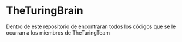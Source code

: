 # TheTuringBrain
Dentro de este repositorio de encontraran todos los códigos que se le ocurran a los miembros de TheTuringTeam
